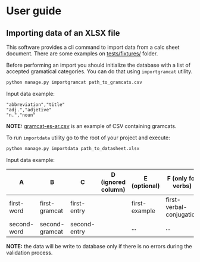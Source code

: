 # User guide

## Importing data of an XLSX file
This software provides a cli command to import data from a calc sheet document. There are some examples on [tests/fixtures/](tests/fixtures/) folder.

Before performing an import you should initialize the database with a list of accepted gramatical categories. You can do that using `importgramcat` utility.
```bash
python manage.py importgramcat path_to_gramcats.csv
```

Input data example:
```csv
"abbreviation","title"
"adj.","adjetive"
"n.","noun"
```

**NOTE:** [gramcat-es-ar.csv](tests/fixtures/gramcat-es-ar.csv) is an example of CSV containing gramcats.


To run `importdata` utility go to the root of your project and execute:
```bash
python manage.py importdata path_to_datasheet.xlsx
```

Input data example:

| A | B | C | D (ignored column) | E (optional) | F (only for verbs) |
| ------ | ------ | ------ | ------ | ------ | ------ |
| first-word | first-gramcat | first-entry |  | first-example | first-verbal-conjugation |
| second-word | second-gramcat | second-entry |  | ... | ... |

**NOTE:** the data will be write to database only if there is no errors during the validation process.
